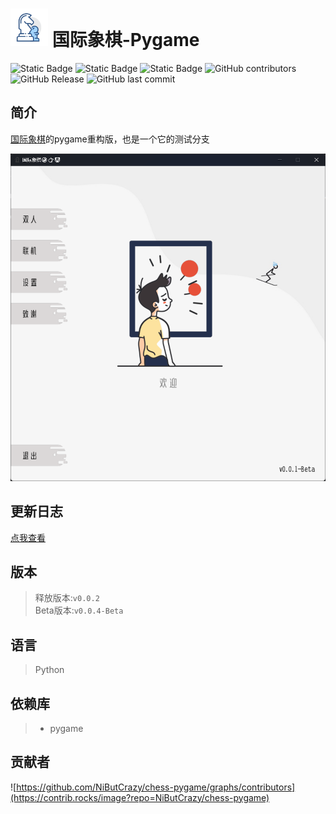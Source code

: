 # <img src="resource/ui/icon.png" alt="icon" width="60"> 国际象棋-Pygame 
![Static Badge](https://img.shields.io/badge/%E8%AF%AD%E8%A8%80-python-blue?logo=python)
![Static Badge](https://img.shields.io/badge/%E5%BC%95%E6%93%8E-pygame-pink)
![Static Badge](https://img.shields.io/badge/license-MIT-purple)
![GitHub contributors](https://img.shields.io/github/contributors/NiButCrazy/chess-pygame?label=%E8%B4%A1%E7%8C%AE%E8%80%85)
![GitHub Release](https://img.shields.io/github/v/release/NiButCrazy/chess-pygame?display_name=release&label=%E6%9C%80%E6%96%B0%E5%8F%91%E5%B8%83)
![GitHub last commit](https://img.shields.io/github/last-commit/NiButCrazy/chess-pygame/pygame?label=%E4%B8%8A%E6%AC%A1%E6%8F%90%E4%BA%A4)


## 简介
[国际象棋](https://github.com/oldsky11/chess)的pygame重构版，也是一个它的测试分支

![内容图片](resource/example/1.png)

## 更新日志
[点我查看](https://github.com/NiButCrazy/chess-pygame/blob/pygame/CHANGELOG.md)

## 版本
>释放版本:`v0.0.2`  
>Beta版本:`v0.0.4-Beta`

## 语言
>Python

## 依赖库
>- pygame  

## 贡献者
![https://github.com/NiButCrazy/chess-pygame/graphs/contributors](https://contrib.rocks/image?repo=NiButCrazy/chess-pygame)